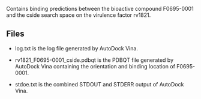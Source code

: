 Contains binding predictions between the bioactive compound F0695-0001 and the cside search space on the virulence factor rv1821.

## Files

- log.txt is the log file generated by AutoDock Vina.

- rv1821_F0695-0001_cside.pdbqt is the PDBQT file generated by AutoDock Vina containing the orientation and binding location of F0695-0001.

- stdoe.txt is the combined STDOUT and STDERR output of AutoDock Vina.


